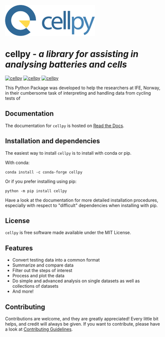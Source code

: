 <img src="https://raw.githubusercontent.com/jepegit/cellpy/master/docs/_static/cellpy-icon-long.svg" height="100" alt="cellpy-icon">

# **cellpy** - *a library for assisting in analysing batteries and cells*


[![cellpy](https://img.shields.io/pypi/v/cellpy.svg)](https://pypi.python.org/pypi/cellpy)
[![cellpy](https://readthedocs.org/projects/cellpy/badge/?version=latest)](https://cellpy.readthedocs.io/en/latest/?badge=latest)
[![cellpy](https://static.pepy.tech/badge/cellpy)](https://pepy.tech/project/cellpy)

This Python Package was developed to help the
researchers at IFE, Norway, in their cumbersome task of
interpreting and handling data from cycling tests of


## Documentation

The documentation for ``cellpy`` is hosted on [Read the Docs](https://cellpy.readthedocs.io).


## Installation and dependencies

The easiest way to install ``cellpy`` is to install with conda or pip.

With conda:

```
conda install -c conda-forge cellpy
```

Or if you prefer installing using pip:

```
python -m pip install cellpy
```

Have a look at the documentation for more detailed installation procedures, especially
with respect to "difficult" dependencies when installing with pip.

## License

``cellpy`` is free software made available under the MIT License.

## Features

* Convert testing data into a common format
* Summarize and compare data
* Filter out the steps of interest
* Process and plot the data
* Do simple and advanced analysis on single datasets as well as collections of datasets
* And more!

## Contributing

Contributions are welcome, and they are greatly appreciated! Every
little bit helps, and credit will always be given. If you want to contribute,
please have a look at [Contributing Guidelines](CONTRIBUTING.md).
